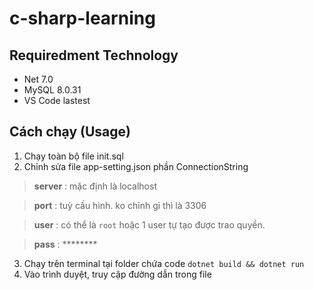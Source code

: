 # c-sharp-learning
 
## Requiredment Technology
- Net 7.0
- MySQL 8.0.31
- VS Code lastest

## Cách chạy (Usage)
1. Chạy toàn bộ file init.sql
2. Chỉnh sửa file app-setting.json phần ConnectionString
> __server__ : mặc định là localhost

> __port__ : tuỳ cấu hình. ko chỉnh gì thì là 3306

> __user__ : có thể là `root` hoặc 1 user tự tạo được trao quyền.

> __pass__ : ********
3. Chạy trên terminal tại folder chứa code 
`dotnet build && dotnet run`
4. Vào trình duyệt, truy cập đường dẫn trong file
